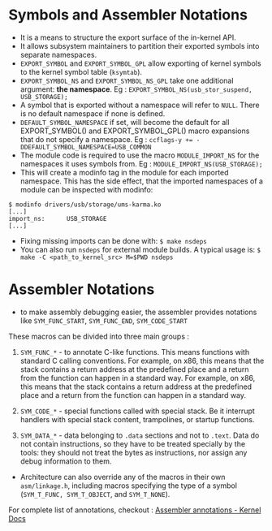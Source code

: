 # Symbols and Assembler Notations

- It is a means to structure the export surface of the in-kernel API.
- It allows subsystem maintainers to partition their exported symbols into separate namespaces. 
- `EXPORT_SYMBOL` and `EXPORT_SYMBOL_GPL` allow exporting of kernel symbols to the kernel symbol table (`ksymtab`).
- `EXPORT_SYMBOL_NS` and `EXPORT_SYMBOL_NS_GPL` take one additional argument: **the namespace**. Eg : `EXPORT_SYMBOL_NS(usb_stor_suspend, USB_STORAGE);`
- A symbol that is exported without a namespace will refer to `NULL`. There is no default namespace if none is defined.
- `DEFAULT_SYMBOL_NAMESPACE` if set, will become the default for all EXPORT_SYMBOL() and EXPORT_SYMBOL_GPL() macro expansions that do not specify a namespace. Eg : `ccflags-y += -DDEFAULT_SYMBOL_NAMESPACE=USB_COMMON`
- The module code is required to use the macro `MODULE_IMPORT_NS` for the namespaces it uses symbols from. Eg : `MODULE_IMPORT_NS(USB_STORAGE);`
- This will create a modinfo tag in the module for each imported namespace. This has the side effect, that the imported namespaces of a module can be inspected with modinfo:
```shell
$ modinfo drivers/usb/storage/ums-karma.ko
[...]
import_ns:      USB_STORAGE
[...]
```
 - Fixing missing imports can be done with: `$ make nsdeps`
 - You can also run `nsdeps` for external module builds. A typical usage is: `$ make -C <path_to_kernel_src> M=$PWD nsdeps`

# Assembler Notations
- to make assembly debugging easier, the assembler provides notations like `SYM_FUNC_START`, `SYM_FUNC_END`, `SYM_CODE_START`

These macros can be divided into three main groups :

1. `SYM_FUNC_*` - to annotate C-like functions. This means functions with standard C calling conventions. For example, on x86, this means that the stack contains a return address at the predefined place and a return from the function can happen in a standard way. For example, on x86, this means that the stack contains a return address at the predefined place and a return from the function can happen in a standard way. 

2. `SYM_CODE_*` - special functions called with special stack. Be it interrupt handlers with special stack content, trampolines, or startup functions.

3. `SYM_DATA_*` - data belonging to `.data` sections and not to `.text`. Data do not contain instructions, so they have to be treated specially by the tools: they should not treat the bytes as instructions, nor assign any debug information to them.

- Architecture can also override any of the macros in their own `asm/linkage.h`, including macros specifying the type of a symbol (`SYM_T_FUNC, SYM_T_OBJECT`, and `SYM_T_NONE`). 

For complete list of annotations, checkout : [Assembler annotations - Kernel Docs](https://docs.kernel.org/core-api/asm-annotations.html)
